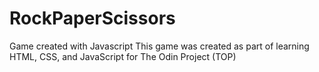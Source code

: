 # RockPaperScissors
Game created with Javascript 
This game was created as part of learning HTML, CSS, and JavaScript for The Odin Project (TOP)
